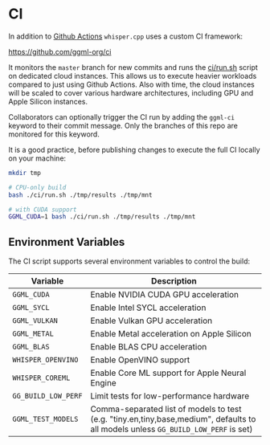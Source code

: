 # CI

In addition to [Github Actions](https://github.com/ggerganov/whisper.cpp/actions) `whisper.cpp` uses a custom CI framework:

https://github.com/ggml-org/ci

It monitors the `master` branch for new commits and runs the
[ci/run.sh](https://github.com/ggerganov/whisper.cpp/blob/master/ci/run.sh) script on dedicated cloud instances. This allows us
to execute heavier workloads compared to just using Github Actions. Also with time, the cloud instances will be scaled
to cover various hardware architectures, including GPU and Apple Silicon instances.

Collaborators can optionally trigger the CI run by adding the `ggml-ci` keyword to their commit message.
Only the branches of this repo are monitored for this keyword.

It is a good practice, before publishing changes to execute the full CI locally on your machine:

```bash
mkdir tmp

# CPU-only build
bash ./ci/run.sh ./tmp/results ./tmp/mnt

# with CUDA support
GGML_CUDA=1 bash ./ci/run.sh ./tmp/results ./tmp/mnt
```

## Environment Variables

The CI script supports several environment variables to control the build:

| Variable | Description |
|----------|-------------|
| `GGML_CUDA` | Enable NVIDIA CUDA GPU acceleration |
| `GGML_SYCL` | Enable Intel SYCL acceleration |
| `GGML_VULKAN` | Enable Vulkan GPU acceleration |
| `GGML_METAL` | Enable Metal acceleration on Apple Silicon |
| `GGML_BLAS` | Enable BLAS CPU acceleration |
| `WHISPER_OPENVINO` | Enable OpenVINO support |
| `WHISPER_COREML` | Enable Core ML support for Apple Neural Engine |
| `GG_BUILD_LOW_PERF` | Limit tests for low-performance hardware |
| `GGML_TEST_MODELS` | Comma-separated list of models to test (e.g. "tiny.en,tiny,base,medium", defaults to all models unless `GG_BUILD_LOW_PERF` is set) |
